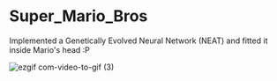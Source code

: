# Super_Mario_Bros
Implemented a Genetically Evolved Neural Network (NEAT) and fitted it inside Mario's head :P

![ezgif com-video-to-gif (3)](https://user-images.githubusercontent.com/36446402/66506856-bf58e900-eaeb-11e9-988e-32cff688ce2b.gif)

